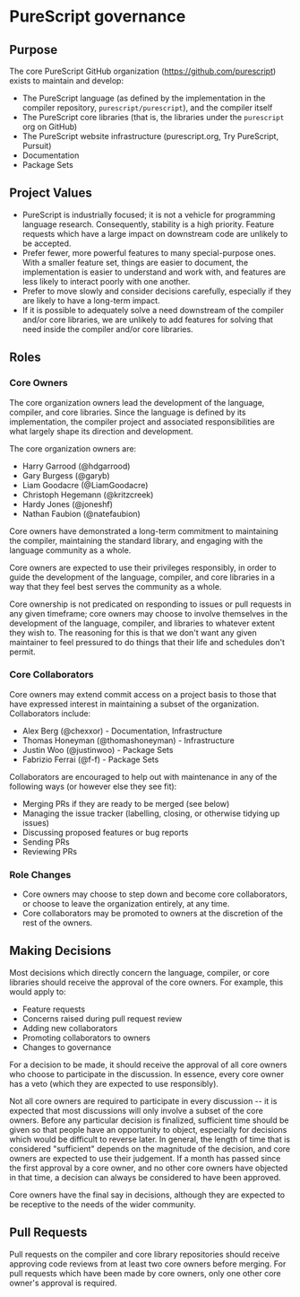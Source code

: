 # PureScript governance

## Purpose

The core PureScript GitHub organization (<https://github.com/purescript>)
exists to maintain and develop:

*   The PureScript language (as defined by the implementation in the compiler
    repository, `purescript/purescript`), and the compiler itself
*   The PureScript core libraries (that is, the libraries under the
    `purescript` org on GitHub)
*   The PureScript website infrastructure (purescript.org, Try PureScript,
    Pursuit)
*   Documentation
*   Package Sets

## Project Values

*   PureScript is industrially focused; it is not a vehicle for programming
    language research. Consequently, stability is a high priority. Feature
    requests which have a large impact on downstream code are unlikely to be
    accepted.
*   Prefer fewer, more powerful features to many special-purpose ones. With a
    smaller feature set, things are easier to document, the implementation is
    easier to understand and work with, and features are less likely to
    interact poorly with one another.
*   Prefer to move slowly and consider decisions carefully, especially if they
    are likely to have a long-term impact.
*   If it is possible to adequately solve a need downstream of the compiler
    and/or core libraries, we are unlikely to add features for solving that
    need inside the compiler and/or core libraries.

## Roles

### Core Owners

The core organization owners lead the development of the language, compiler,
and core libraries. Since the language is defined by its implementation, the
compiler project and associated responsibilities are what largely shape its
direction and development.

The core organization owners are:

*   Harry Garrood (@hdgarrood)
*   Gary Burgess (@garyb)
*   Liam Goodacre (@LiamGoodacre)
*   Christoph Hegemann (@kritzcreek)
*   Hardy Jones (@joneshf)
*   Nathan Faubion (@natefaubion)

Core owners have demonstrated a long-term commitment to maintaining the
compiler, maintaining the standard library, and engaging with the language
community as a whole.

Core owners are expected to use their privileges responsibly, in order to guide
the development of the language, compiler, and core libraries in a way that
they feel best serves the community as a whole.

Core ownership is not predicated on responding to issues or pull requests in
any given timeframe; core owners may choose to involve themselves in the
development of the language, compiler, and libraries to whatever extent they
wish to. The reasoning for this is that we don't want any given maintainer to
feel pressured to do things that their life and schedules don't permit.

### Core Collaborators

Core owners may extend commit access on a project basis to those that have
expressed interest in maintaining a subset of the organization. Collaborators
include:

*   Alex Berg (@chexxor) - Documentation, Infrastructure
*   Thomas Honeyman (@thomashoneyman) - Infrastructure
*   Justin Woo (@justinwoo) - Package Sets
*   Fabrizio Ferrai (@f-f) - Package Sets

Collaborators are encouraged to help out with maintenance in any of the
following ways (or however else they see fit):

*   Merging PRs if they are ready to be merged (see below)
*   Managing the issue tracker (labelling, closing, or otherwise tidying up
    issues)
*   Discussing proposed features or bug reports
*   Sending PRs
*   Reviewing PRs

### Role Changes

*   Core owners may choose to step down and become core collaborators, or choose to leave the organization entirely, at any time.
*   Core collaborators may be promoted to owners at the discretion of the rest of the owners.

## Making Decisions

Most decisions which directly concern the language, compiler, or core libraries
should receive the approval of the core owners. For example, this would apply
to:

*   Feature requests
*   Concerns raised during pull request review
*   Adding new collaborators
*   Promoting collaborators to owners
*   Changes to governance

For a decision to be made, it should receive the approval of all core owners
who choose to participate in the discussion. In essence, every core owner has a
veto (which they are expected to use responsibly).

Not all core owners are required to participate in every discussion -- it is
expected that most discussions will only involve a subset of the core owners.
Before any particular decision is finalized, sufficient time should be given so
that people have an opportunity to object, especially for decisions which would
be difficult to reverse later. In general, the length of time that is
considered "sufficient" depends on the magnitude of the decision, and core
owners are expected to use their judgement. If a month has passed since the
first approval by a core owner, and no other core owners have objected in that
time, a decision can always be considered to have been approved.

Core owners have the final say in decisions, although they are expected to be
receptive to the needs of the wider community.

## Pull Requests

Pull requests on the compiler and core library repositories should receive
approving code reviews from at least two core owners before merging. For pull
requests which have been made by core owners, only one other core owner's
approval is required.
